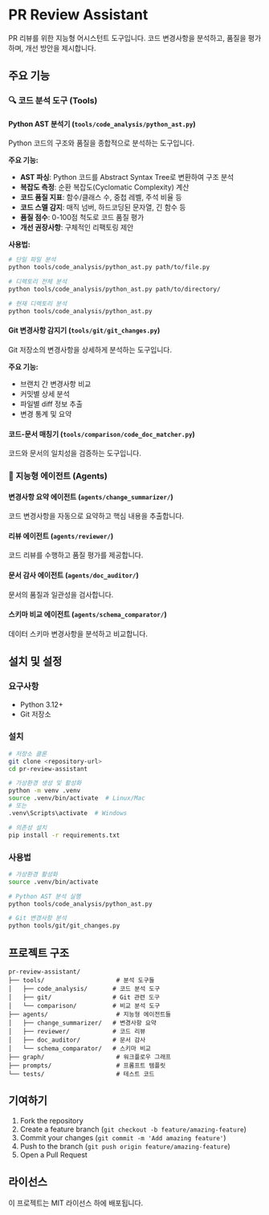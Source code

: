 # PR Review Assistant

PR 리뷰를 위한 지능형 어시스턴트 도구입니다. 코드 변경사항을 분석하고, 품질을 평가하며, 개선 방안을 제시합니다.

## 주요 기능

### 🔍 코드 분석 도구 (Tools)

#### Python AST 분석기 (`tools/code_analysis/python_ast.py`)
Python 코드의 구조와 품질을 종합적으로 분석하는 도구입니다.

**주요 기능:**
- **AST 파싱**: Python 코드를 Abstract Syntax Tree로 변환하여 구조 분석
- **복잡도 측정**: 순환 복잡도(Cyclomatic Complexity) 계산
- **코드 품질 지표**: 함수/클래스 수, 중첩 레벨, 주석 비율 등
- **코드 스멜 감지**: 매직 넘버, 하드코딩된 문자열, 긴 함수 등
- **품질 점수**: 0-100점 척도로 코드 품질 평가
- **개선 권장사항**: 구체적인 리팩토링 제안

**사용법:**
```bash
# 단일 파일 분석
python tools/code_analysis/python_ast.py path/to/file.py

# 디렉토리 전체 분석
python tools/code_analysis/python_ast.py path/to/directory/

# 현재 디렉토리 분석
python tools/code_analysis/python_ast.py
```

#### Git 변경사항 감지기 (`tools/git/git_changes.py`)
Git 저장소의 변경사항을 상세하게 분석하는 도구입니다.

**주요 기능:**
- 브랜치 간 변경사항 비교
- 커밋별 상세 분석
- 파일별 diff 정보 추출
- 변경 통계 및 요약

#### 코드-문서 매칭기 (`tools/comparison/code_doc_matcher.py`)
코드와 문서의 일치성을 검증하는 도구입니다.

### 🤖 지능형 에이전트 (Agents)

#### 변경사항 요약 에이전트 (`agents/change_summarizer/`)
코드 변경사항을 자동으로 요약하고 핵심 내용을 추출합니다.

#### 리뷰 에이전트 (`agents/reviewer/`)
코드 리뷰를 수행하고 품질 평가를 제공합니다.

#### 문서 감사 에이전트 (`agents/doc_auditor/`)
문서의 품질과 일관성을 검사합니다.

#### 스키마 비교 에이전트 (`agents/schema_comparator/`)
데이터 스키마 변경사항을 분석하고 비교합니다.

## 설치 및 설정

### 요구사항
- Python 3.12+
- Git 저장소

### 설치
```bash
# 저장소 클론
git clone <repository-url>
cd pr-review-assistant

# 가상환경 생성 및 활성화
python -m venv .venv
source .venv/bin/activate  # Linux/Mac
# 또는
.venv\Scripts\activate  # Windows

# 의존성 설치
pip install -r requirements.txt
```

### 사용법
```bash
# 가상환경 활성화
source .venv/bin/activate

# Python AST 분석 실행
python tools/code_analysis/python_ast.py

# Git 변경사항 분석
python tools/git/git_changes.py
```

## 프로젝트 구조

```
pr-review-assistant/
├── tools/                    # 분석 도구들
│   ├── code_analysis/       # 코드 분석 도구
│   ├── git/                 # Git 관련 도구
│   └── comparison/          # 비교 분석 도구
├── agents/                   # 지능형 에이전트들
│   ├── change_summarizer/   # 변경사항 요약
│   ├── reviewer/            # 코드 리뷰
│   ├── doc_auditor/         # 문서 감사
│   └── schema_comparator/   # 스키마 비교
├── graph/                    # 워크플로우 그래프
├── prompts/                  # 프롬프트 템플릿
└── tests/                    # 테스트 코드
```

## 기여하기

1. Fork the repository
2. Create a feature branch (`git checkout -b feature/amazing-feature`)
3. Commit your changes (`git commit -m 'Add amazing feature'`)
4. Push to the branch (`git push origin feature/amazing-feature`)
5. Open a Pull Request

## 라이선스

이 프로젝트는 MIT 라이선스 하에 배포됩니다.
